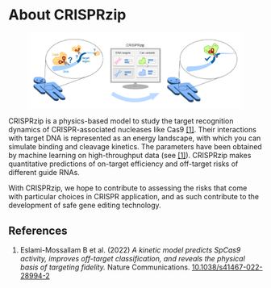 # About CRISPRzip
<div align=center>
  <figure>
        <p><img src="../../img/activity_prediction.png" width="800"/>
  </figure>
</div>

CRISPRzip is a physics-based model to study the target 
recognition dynamics of CRISPR-associated nucleases like Cas9
[\[1\]](#references). Their interactions with target DNA is represented 
as an energy landscape, with which you can simulate binding and cleavage
kinetics. The parameters have been obtained by machine learning on 
high-throughput data (see [\[1\]](#references)).  CRISPRzip makes 
quantitative predictions of on-target efficiency and off-target risks of 
different guide RNAs.

With CRISPRzip, we hope to contribute to assessing
the risks that come with particular choices in CRISPR application, and as such
contribute to the development of safe gene editing technology.

## References
1. Eslami-Mossallam B et al. (2022) *A kinetic model predicts SpCas9 activity,
improves off-target classification, and reveals the physical basis of
targeting fidelity.* Nature Communications.
[10.1038/s41467-022-28994-2](https://doi.org/10.1038/s41467-022-28994-2)
